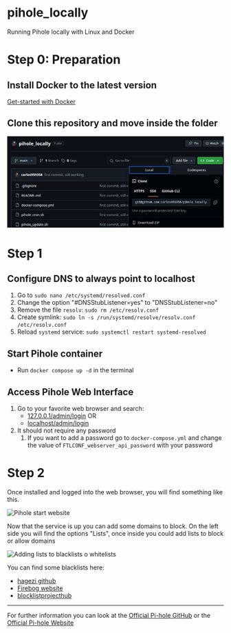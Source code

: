 # pihole_locally
Running Pihole locally with Linux and Docker

# Step 0: Preparation

## Install Docker to the latest version

[Get-started with Docker](https://www.docker.com/get-started/)

## Clone this repository and move inside the folder
![Clone via https or ssh on the green button](images/CloneRepository.png)


# Step 1
## Configure DNS to always point to localhost
   1. Go to  `sudo nano /etc/systemd/resolved.conf`
   2. Change the option "#DNSStubListener=yes" to "DNSStubListener=no"
   3. Remove the file `resolv`: `sudo rm /etc/resolv.conf`
   4. Create symlink: `sudo ln -s /run/systemd/resolve/resolv.conf /etc/resolv.conf`
   5. Reload `systemd` service: `sudo systemctl restart systemd-resolved`

## Start Pihole container
   - Run `docker compose up -d` in the terminal

## Access Pihole Web Interface
   1. Go to your favorite web browser and search:
      - [127.0.0.1/admin/login](127.0.0.1/admin/login)
OR
      - [localhost/admin/login](localhost/admin/login)
   2. It should not require any password
      1. If you want to add a password go to `docker-compose.yml` and change the value of `FTLCONF_webserver_api_password` with your password 


# Step 2

Once installed and logged into the web browser, you will find something like this.

![Pihole start website](https://discourse.pi-hole.net/uploads/default/original/2X/6/6870dd70c8c2402b55619303d98e3877f3556139.png)

Now that the service is up you can add some domains to block.
On the left side you will find the options "Lists", once inside you could add lists to block or allow domains

![Adding lists to blacklists o whitelists](https://www.reddit.com/media?url=https%3A%2F%2Fpreview.redd.it%2Fnoob-here-how-to-add-to-blocklist-v0-xebar32u1gwe1.png%3Fwidth%3D1249%26auto%3Dwebp%26s%3D1f4313491b6d8a5a6a4fa1f1c3103a1081bfd5f2)


You can find some blacklists here:
- [hagezi github](https://github.com/hagezi/dns-blocklists)
- [Firebog website](https://firebog.net/)
- [blocklistprojecthub](https://github.com/blocklistproject/Lists)

------ 

For further information you can look at the [Official Pi-hole GitHub](https://github.com/pi-hole/docker-pi-hole) or the [Official Pi-hole Website](https://pi-hole.net/)
